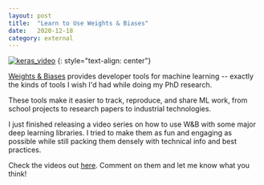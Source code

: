```yaml
---
layout: post
title:	"Learn to Use Weights & Biases"
date:	2020-12-18
category: external
---
```


[![keras_video]](https://wandb.me/keras-video)
{: style="text-align: center"}

[Weights & Biases](https://wandb.ai)
provides developer tools for machine learning --
exactly the kinds of tools I wish I'd had
while doing my PhD research.

These tools make it easier to track,
reproduce, and share ML work,
from school projects to research papers
to industrial technologies.

I just finished releasing a video series
on how to use W&B with some major deep learning libraries.
I tried to make them as fun and engaging as possible
while still packing them densely with technical info
and best practices.

Check the videos out
[here](https://wandb.me/video-tutorials).
Comment on them and let me know what you think!

[keras_video]: {{site.imgurl}}/keras_video.png
<!--exc-->
